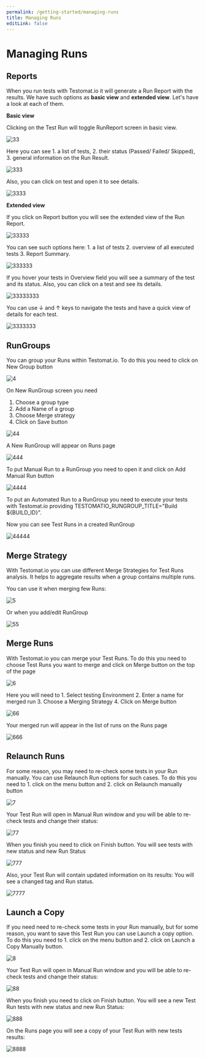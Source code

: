 ```yaml
---
permalink: /getting-started/managing-runs
title: Managing Runs
editLink: false
---
```


# Managing Runs

## Reports

When you run tests with Testomat.io it will generate a Run Report with the results. We have such options as **basic view** and **extended view**. Let's have a look at each of them.

**Basic view**

Clicking on the Test Run will toggle RunReport screen in basic view.

![33](https://user-images.githubusercontent.com/77803888/108555719-87c49880-72fe-11eb-9503-efd242e5a44f.jpg)

Here you can see 1. a list of tests, 2. their status (Passed/ Failed/ Skipped), 3. general information on the Run Result.

![333](https://user-images.githubusercontent.com/77803888/108555736-8dba7980-72fe-11eb-9f52-f23a6e44cce1.jpg)

Also, you can click on test and open it to see details.

![3333](https://user-images.githubusercontent.com/77803888/108555750-93b05a80-72fe-11eb-993d-b935e8297f39.jpg)

**Extended view**

If you click on Report button you will see the extended view of the Run Report.

![33333](https://user-images.githubusercontent.com/77803888/108555796-a32fa380-72fe-11eb-9cee-11e4583a85ef.jpg)

You can see such options here: 1. a list of tests 2. overview of all executed tests 3. Report Summary.

![333333](https://user-images.githubusercontent.com/77803888/108555804-a7f45780-72fe-11eb-9729-346afc64d287.jpg)

If you hover your tests in Overview field you will see a summary of the test and its status. Also, you can click on a test and see its details.

![33333333](https://user-images.githubusercontent.com/77803888/108556510-c7d84b00-72ff-11eb-9002-0e4913c4f5ef.gif)

You can use ↓ and ↑ keys to navigate the tests and have a quick view of details for each test.

![3333333](https://user-images.githubusercontent.com/77803888/108555900-d07c5180-72fe-11eb-82e7-f8b058438eca.gif)

## RunGroups

You can group your Runs within Testomat.io. To do this you need to click on New Group button

![4](https://user-images.githubusercontent.com/77803888/108557489-5bf6e200-7301-11eb-875c-3c651955e05b.jpg)

On New RunGroup screen you need
1. Choose a group type
2. Add a Name of a group
3. Choose Merge strategy
4. Click on Save button

![44](https://user-images.githubusercontent.com/77803888/108557953-f2c39e80-7301-11eb-8994-a478077b48a2.jpg)

A New RunGroup will appear on Runs page

![444](https://user-images.githubusercontent.com/77803888/108558191-3cac8480-7302-11eb-8365-22b3dcd095c4.jpg)

To put Manual Run to a RunGroup you need to open it and click on Add Manual Run button

![4444](https://user-images.githubusercontent.com/77803888/108558574-c9efd900-7302-11eb-91b6-e8e58d517b13.jpg)

To put an Automated Run to a RunGroup you need to execute your tests with Testomat.io providing TESTOMATIO_RUNGROUP_TITLE="Build ${BUILD_ID}". 

Now you can see Test Runs in a created RunGroup

![44444](https://user-images.githubusercontent.com/77803888/108561751-6fa54700-7307-11eb-9a79-3321608fa71c.jpg)

## Merge Strategy

With Testomat.io you can use different Merge Strategies for Test Runs analysis. It helps to aggregate results when a group contains multiple runs.

You can use it when merging few Runs:

![5](https://user-images.githubusercontent.com/77803888/108630710-d7c26d00-746e-11eb-8b44-a3f5dcfdfe23.jpg)

Or when you add/edit RunGroup

![55](https://user-images.githubusercontent.com/77803888/108630727-ed379700-746e-11eb-8965-fbafb42c61d8.jpg)

## Merge Runs

With Testomat.io you can merge your Test Runs. To do this you need to choose Test Runs you want to merge and click on Merge button on the top of the page

![6](https://user-images.githubusercontent.com/77803888/108630814-72bb4700-746f-11eb-8122-ef4f38a1481c.jpg)

Here you will need to 1. Select testing Environment 2. Enter a name for merged run 3. Choose a Merging Strategy 4. Click on Merge button

![66](https://user-images.githubusercontent.com/77803888/108630945-30ded080-7470-11eb-8399-18d103243939.jpg)

Your merged run will appear in the list of runs on the Runs page 

![666](https://user-images.githubusercontent.com/77803888/108630987-65528c80-7470-11eb-8f98-4922d5058ee6.jpg)

## Relaunch Runs

For some reason, you may need to re-check some tests in your Run manually. You can use Relaunch Run options for such cases. To do this you need to 1. click on the menu button and 2. click on Relaunch manually button

![7](https://user-images.githubusercontent.com/77803888/108631310-f1b17f00-7471-11eb-86fb-07a024cf804c.jpg)

Your Test Run will open in Manual Run window and you will be able to re-check tests and change their status:

![77](https://user-images.githubusercontent.com/77803888/108631334-24f40e00-7472-11eb-8678-ea187b495b49.jpg)

When you finish you need to click on Finish button. You will see tests with new status and new Run Status

![777](https://user-images.githubusercontent.com/77803888/108631339-2ae9ef00-7472-11eb-8f4c-8736dd084826.jpg)

Also, your Test Run will contain updated information on its results: You will see a changed tag and Run status.

![7777](https://user-images.githubusercontent.com/77803888/108631468-b5cae980-7472-11eb-8306-2b5a2c48ebc5.jpg)

## Launch a Copy

If you need need to re-check some tests in your Run manually, but for some reason, you want to save this Test Run you can use Launch a copy option. To do this you need to 1. click on the menu button and 2. click on Launch a Copy Manually button.

![8](https://user-images.githubusercontent.com/77803888/108631687-bb74ff00-7473-11eb-981d-49e770c67dcd.jpg)

Your Test Run will open in Manual Run window and you will be able to re-check tests and change their status:

![88](https://user-images.githubusercontent.com/77803888/108631721-e9f2da00-7473-11eb-95c5-d4d3fc5fc606.jpg)

When you finish you need to click on Finish button. You will see a new Test Run tests with new status and new Run Status:

![888](https://user-images.githubusercontent.com/77803888/108631777-41914580-7474-11eb-8441-b898f0ae70f4.jpg)

On the Runs page you will see a copy of your Test Run with new tests results:

![8888](https://user-images.githubusercontent.com/77803888/108631835-99c84780-7474-11eb-837e-2469c0b4ec85.jpg)










 












